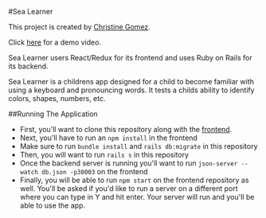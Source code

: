#Sea Learner

This project is created by [Christine Gomez](https://www.linkedin.com/in/christine-gomez/).

Click [here](https://www.youtube.com/watch?v=y-aZkFSJ6pU) for a demo video.

Sea Learner users React/Redux for its frontend and uses Ruby on Rails for its backend.

Sea Learner is a childrens app designed for a child to become familiar with using a keyboard and pronouncing words. It tests a childs ability to identify colors, shapes, numbers, etc.

##Running The Application
- First, you'll want to clone this repository along with the [frontend](https://github.com/christine1226/SeaCards).
- Next, you'll have to run an `npm install` in the frontend
- Make sure to run  `bundle install` and  `rails db:migrate` in this repository
- Then, you will want to run `rails s` in this repository
- Once the backend server is running you'll want to run `json-server --watch db.json -p30003` on the frontend
- Finally, you will be able to run `npm start` on the frontend repository as well. You'll be asked if you'd like to run a server on a different port where you can type in Y and hit enter. Your server will run and you'll be able to use the app.
